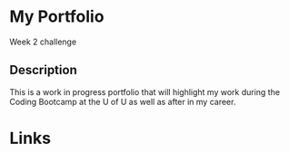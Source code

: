 # My Portfolio

Week 2 challenge

## Description

This is a work in progress portfolio that will highlight my work during the Coding Bootcamp at the U of U as well as after in my career.

# Links





